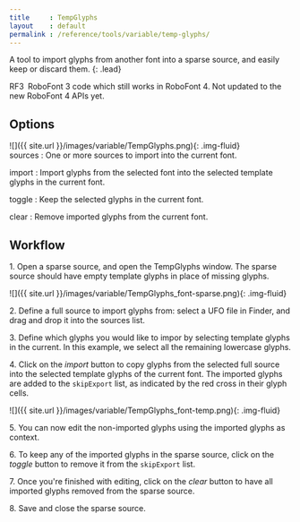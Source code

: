 ```yaml
---
title     : TempGlyphs
layout    : default
permalink : /reference/tools/variable/temp-glyphs/
---
```


A tool to import glyphs from another font into a sparse source, and easily keep or discard them.
{: .lead}

<span class="badge text-bg-warning rounded-0">RF3</span> RoboFont 3 code which still works in RoboFont 4. Not updated to the new RoboFont 4 APIs yet.  


Options
-------

<div class='row'>
<div class='col' markdown='1'>
![]({{ site.url }}/images/variable/TempGlyphs.png){: .img-fluid}
</div>
<div class='col' markdown='1'>
sources
: One or more sources to import into the current font.

import
: Import glyphs from the selected font into the selected template glyphs in the current font.

toggle
: Keep the selected glyphs in the current font.

clear
: Remove imported glyphs from the current font.
</div>
</div>


Workflow
--------

1\. Open a sparse source, and open the TempGlyphs window. The sparse source should have empty template glyphs in place of missing glyphs.

![]({{ site.url }}/images/variable/TempGlyphs_font-sparse.png){: .img-fluid}

2\. Define a full source to import glyphs from: select a UFO file in Finder, and drag and drop it into the sources list.

3\. Define which glyphs you would like to impor by selecting template glyphs in the current. In this example, we select all the remaining lowercase glyphs.

4\. Click on the *import* button to copy glyphs from the selected full source into the selected template glyphs of the current font. The imported glyphs are added to the `skipExport` list, as indicated by the red cross in their glyph cells.

![]({{ site.url }}/images/variable/TempGlyphs_font-temp.png){: .img-fluid}

5\. You can now edit the non-imported glyphs using the imported glyphs as context.

6\. To keep any of the imported glyphs in the sparse source, click on the *toggle* button to remove it from the `skipExport` list.

7\. Once you're finished with editing, click on the *clear* button to have all imported glyphs removed from the sparse source.

8\. Save and close the sparse source.
